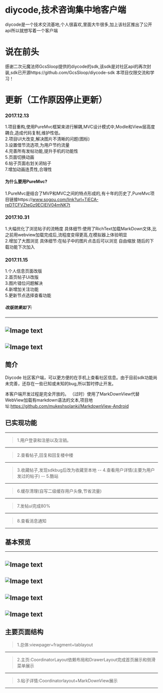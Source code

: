 # diycode,技术咨询集中地客户端
diycode是一个技术交流基地,个人很喜欢,里面大牛很多,加上该社区推出了公开api所以就想写着一个客户端
# 说在前头
感谢二次元魔法师GcsSloop提供的diycode的sdk,该sdk是对社区api的再次封装,sdk已开源https://github.com/GcsSloop/diycode-sdk
本项目仅限交流和学习！
# 更新（工作原因停止更新）
### 2017.12.13
1.项目重构,使用PureMvc框架来进行解耦,MVC设计模式中,Modle和View层高度耦合,造成代码复制,维护性低。<br/>
2.项目UI大改变,解决图片不清晰的问题(图标)<br/>
3.设置借节流选项,为用户节约流量<br/>
4.完善所有发帖功能,提升手机的功能性<br/>
5.页面切换动画<br/>
6.帖子页面右划关闭帖子<br/>
7.增加动画连贯性,合理性<br/>
#### 为什么要用PureMvc?
1.PureMvc是结合了MVP和MVC之间的特点形成的,有十年的历史了,PureMvc项目链接https://www.sogou.com/link?url=TiECA-reDTCFVZteGz9ECIEIV04mNK7t<br/>
### 2017.10.31
1.大幅优化了浏览帖子的流畅度 具体细节:使用了RichText加载MarkDown文体,比之前用webview加载完成后,流程度变得更高,在模拟器上体验明显<br/>
2.增加了大图浏览 具体细节:在帖子中的图片点击后可以浏览 自由缩放 随后的下载功能下次加入
### 2017.11.15
1.个人信息页面改版<br/>
2.首页帖子Ui改版<br/>
3.图片错位问题解决<br/>
4.新增加关注功能<br/>
5.更新节点选择查看功能<br>
##### 改版效果如下:
---
![Image text](https://raw.githubusercontent.com/Aoyihala/img/master/diycode/follow.png)
---
![Image text](https://raw.githubusercontent.com/Aoyihala/img/master/diycode/userinfo.png)
---
## 简介
Diycode 社区客户端，可以更方便的在手机上查看社区信息。由于目前sdk功能尚未完善，还存在一些已知或未知的bug,所以暂时停止开发。

本客户端开发过程是完全开放的。
（过时）使用了MarkDownView代替WebView加载有markdown语法的文本,项目地址:https://github.com/mukeshsolanki/MarkdownView-Android

## 已实现功能
----------------------------
>1.用户登录和注册以及注销。
---
>2.查看帖子,回复和回复楼中楼
---
>3.收藏帖子,发现sdkbug后改为收藏至本地
--
>4.查看用户详情(主要为用户发过的帖子)
--
>5.酷站
---
>6.缓存清理(自写二级缓存用户头像,节省流量)
---
>7.发帖ui完成80%
---
>8.查看消息通知
---
## 基本预览
-----------------------------
![Image text](https://raw.githubusercontent.com/Aoyihala/img/master/diycode/home.png)
----
![Image text](https://raw.githubusercontent.com/Aoyihala/img/master/diycode/home2.png)
---
![Image text](https://raw.githubusercontent.com/Aoyihala/img/master/diycode/topic1.png)
---
![Image text](https://raw.githubusercontent.com/Aoyihala/img/master/diycode/topic2.png)
----
## 主要页面结构
> 1.总体:viewpager+fragment+tablayout
---
> 2.主页:CoordinatorLayout依赖布局和DrawerLayout完成首页展示和侧滑菜单展示
---
> 3.帖子详情:Coordinatorlayout+MarkDownView展示
---

